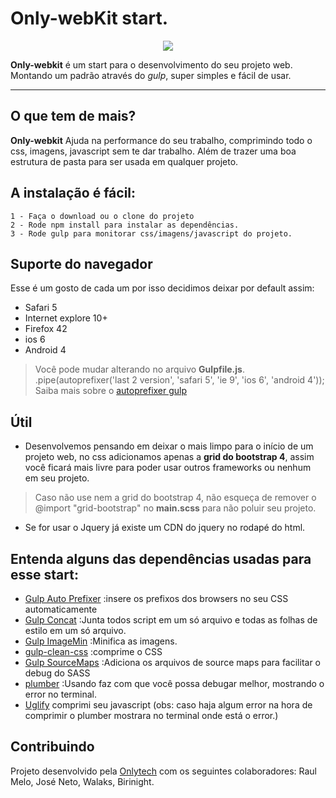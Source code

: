 # Only-webKit start.


<p align="center">
  <img src="http://onlytech.me/images/logo_only.a86bcbf1.png">
</p>





**Only-webkit** é um start para o desenvolvimento do seu projeto web. Montando um padrão através do *gulp*,  super simples e fácil de usar.


----------
## O que tem de mais? ##
**Only-webkit** Ajuda na performance do seu trabalho, comprimindo todo o css, imagens, javascript sem te dar trabalho. Além de trazer uma boa estrutura de pasta para ser usada em qualquer projeto.

A instalação é fácil:
-------------

```
1 - Faça o download ou o clone do projeto
2 - Rode npm install para instalar as dependências.
3 - Rode gulp para monitorar css/imagens/javascript do projeto.
```

## Suporte do navegador ##
Esse é um gosto de cada um por isso decidimos deixar por default assim:

 - Safari 5
 - Internet explore 10+
 - Firefox 42
 - ios 6
 - Android 4

> Você pode mudar alterando no arquivo **Gulpfile.js**.
> .pipe(autoprefixer('last 2 version', 'safari 5', 'ie 9', 'ios 6', 'android 4'));
> Saiba mais sobre o [autoprefixer gulp](https://github.com/postcss/autoprefixer#options)

## Útil ##
 - Desenvolvemos pensando em deixar o mais limpo para o início de um projeto web, no css adicionamos apenas a **grid do bootstrap 4**, assim você ficará mais livre para poder usar outros frameworks ou nenhum em seu projeto.

> Caso não use nem a grid do bootstrap 4, não esqueça de remover o @import "grid-bootstrap" no **main.scss** para não poluir seu projeto.

- Se for usar o Jquery já existe um CDN do jquery no rodapé do html.


Entenda alguns das dependências usadas para esse start:
-------------

 - [Gulp Auto Prefixer](https://www.npmjs.com/package/gulp-autoprefixer) :insere os prefixos dos browsers no seu CSS automaticamente
 - [Gulp Concat](https://www.npmjs.com/package/gulp-concat) :Junta todos script em um só arquivo e todas as folhas de estilo em um só arquivo.
 - [Gulp ImageMin](https://www.npmjs.com/package/gulp-imagemin) :Minifica as imagens.
 - [gulp-clean-css](https://www.npmjs.com/package/gulp-clean-css)  :comprime o  CSS
 - [Gulp SourceMaps](https://www.npmjs.com/package/gulp-sourcemaps) :Adiciona os arquivos de source maps para facilitar o debug do SASS
 - [plumber](https://www.npmjs.com/package/gulp-plumber) :Usando faz com que você possa debugar melhor, mostrando o error no terminal.
 -  [Uglify](https://www.npmjs.com/package/gulp-uglify) comprimi seu javascript (obs: caso haja algum error na hora de comprimir o plumber mostrara no terminal onde está o error.)
## Contribuindo ##

Projeto desenvolvido pela [Onlytech](onlytech.me) com os seguintes colaboradores: Raul Melo, José Neto, Walaks, Birinight.
